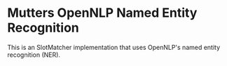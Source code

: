 # Mutters OpenNLP Named Entity Recognition
This is an SlotMatcher implementation that uses OpenNLP's named entity recognition (NER).
